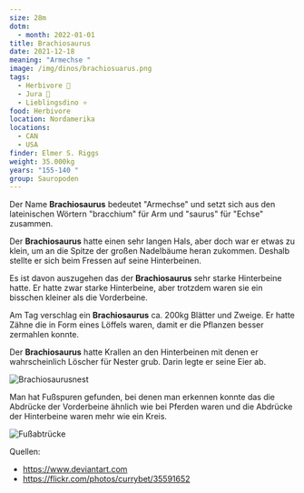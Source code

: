 ```yaml
---
size: 28m
dotm:
  - month: 2022-01-01
title: Brachiosaurus
date: 2021-12-18
meaning: "Armechse "
image: /img/dinos/brachiosuarus.png
tags:
  - Herbivore 🌿
  - Jura 🦴
  - Lieblingsdino ⭐
food: Herbivore
location: Nordamerika
locations:
  - CAN
  - USA
finder: Elmer S. Riggs
weight: 35.000kg
years: "155-140 "
group: Sauropoden
---
```

Der Name **Brachiosaurus** bedeutet "Armechse" und setzt sich aus den lateinischen Wörtern "bracchium" für Arm und "saurus" für "Echse" zusammen.

Der **Brachiosaurus** hatte einen sehr langen Hals, aber doch war er etwas zu klein, um an die Spitze der großen Nadelbäume heran zukommen. Deshalb stellte er sich beim Fressen auf seine Hinterbeinen.

Es ist davon auszugehen das der **Brachiosaurus** sehr starke Hinterbeine hatte. Er hatte zwar starke Hinterbeine, aber trotzdem waren sie ein bisschen kleiner als die Vorderbeine.

Am Tag verschlag ein **Brachiosaurus** ca. 200kg Blätter und Zweige. Er hatte Zähne die in Form eines Löffels waren, damit er die Pflanzen besser zermahlen konnte.

Der **Brachiosaurus** hatte Krallen an den Hinterbeinen mit denen er wahrscheinlich Löscher für Nester grub. Darin legte er seine Eier ab.

![Brachiosaurusnest](/img/dinos/brachio-nest.jpg)

Man hat Fußspuren gefunden, bei denen man erkennen konnte das die Abdrücke der Vorderbeine ähnlich wie bei Pferden waren und die Abdrücke der Hinterbeine waren mehr wie ein Kreis.

![Fußabtrücke](/img/dinos/image0.jpeg)

Quellen:

* <https://www.deviantart.com>
* <https://flickr.com/photos/currybet/35591652>